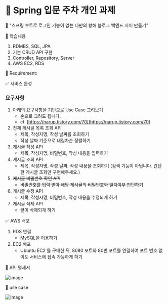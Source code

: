 
#   📃 Spring 입문 주차 개인 과제


📌 "스프링 부트로 로그인 기능이 없는 나만의 항해 블로그 백엔드 서버 만들기"

📌 학습내용
1. RDMBS, SQL, JPA  
2. 기본 CRUD API 구현 
3. Controller, Repository, Server 
4. AWS EC2, RDS

📌 Requirement:
<aside>
✅ 서비스 완성

</aside>

### **요구사항**

1. 아래의 요구사항을 기반으로 Use Case 그려보기
    - 손으로 그려도 됩니다.
    - cf. [https://narup.tistory.com/70](https://narup.tistory.com/70)
2. 전체 게시글 목록 조회 API
    - 제목, 작성자명, 작성 날짜를 조회하기
    - 작성 날짜 기준으로 내림차순 정렬하기
3. 게시글 작성 API
    - 제목, 작성자명, 비밀번호, 작성 내용을 입력하기
4. 게시글 조회 API
    - 제목, 작성자명, 작성 날짜, 작성 내용을 조회하기 
    (검색 기능이 아닙니다. 간단한 게시글 조회만 구현해주세요.)
5. ~~게시글 비밀번호 확인 API~~
    - ~~비밀번호를 입력 받아 해당 게시글의 비밀번호와 일치여부 판단하기~~
6. 게시글 수정 API
    - 제목, 작성자명, 비밀번호, 작성 내용을 수정되게 하기
7. 게시글 삭제 API
    - 글이 삭제되게 하기

<aside>
✅ AWS 배포

</aside>

1. RDS 연결
    - MySQL을 이용하기
2. EC2 배포
    - Ubuntu EC2 를 구매한 뒤, 8080 포트와 80번 포트를 연결하여 포트 번호 없이도 서비스에 접속 가능하게 하기

📌 API 명세서

![image](https://user-images.githubusercontent.com/35902293/184717656-9114821e-84d1-4a1a-973a-54a3627ae8ea.png)



📌 use case


![image](https://user-images.githubusercontent.com/35902293/185252432-96d6c158-6b76-4613-9886-40db10916776.png)
